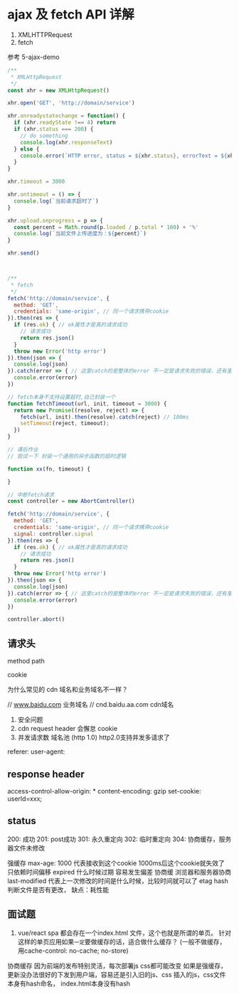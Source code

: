# ajax 及 fetch API 详解

1. XMLHTTPRequest
2. fetch

参考 5-ajax-demo
```js
/**
 * XMLHttpRequest
 */
const xhr = new XMLHttpRequest()

xhr.open('GET', 'http://domain/service')

xhr.onreadystatechange = function() {
  if (xhr.readyState !== 4) return
  if (xhr.status === 200) {
    // do something
    console.log(xhr.responseText)
  } else {
    console.error(`HTTP error, status = ${xhr.status}, errorText = ${xhr.statusText}`)
  }
}

xhr.timeout = 3000

xhr.ontimeout = () => {
  console.log(`当前请求超时了`)
}

xhr.upload.onprogress = p => {
  const percent = Math.round(p.loaded / p.total * 100) + '%'
  console.log(`当前文件上传进度为：${percent}`)
}

xhr.send()



/**
 * fetch
 */
fetch('http://domain/service', {
  method: 'GET',
  credentials: 'same-origin', // 同一个请求携带cookie 
}).then(res => {
  if (res.ok) { // ok属性才是真的请求成功
    // 请求成功
    return res.json()
  }
  throw new Error('http error')
}).then(json => {
  console.log(json)
}).catch(error => { // 这里catch的是整体的error 不一定是请求失败的错误，还有里边处理的错误
  console.error(error)
})

// fetch本身不支持设置超时,自己封装一个
function fetchTimeout(url, init, timeout = 3000) {
  return new Promise((resolve, reject) => {
    fetch(url, init).then(resolve).catch(reject) // 100ms
    setTimeout(reject, timeout);
  })
}

// 课后作业
// 尝试一下 封装一个通用的异步函数的超时逻辑

function xx(fn, timeout) {

}

// 中断fetch请求
const controller = new AbortController() 

fetch('http://domain/service', {
  method: 'GET',
  credentials: 'same-origin', // 同一个请求携带cookie 
  signal: controller.signal
}).then(res => {
  if (res.ok) { // ok属性才是真的请求成功
    // 请求成功
    return res.json()
  }
  throw new Error('http error')
}).then(json => {
  console.log(json)
}).catch(error => { // 这里catch的是整体的error 不一定是请求失败的错误，还有里边处理的错误
  console.error(error)
})

controller.abort()
```

## 请求头

method
path

cookie

为什么常见的 cdn 域名和业务域名不一样？

// www.baidu.com 业务域名
// cnd.baidu.aa.com cdn域名

1. 安全问题
2. cdn request header 会懈怠 cookie
3. 并发请求数 域名池 (http 1.0)  http2.0支持并发多请求了

referer:
user-agent: 

## response header

access-control-allow-origin: \* 
content-encoding: gzip
set-cookie: userId=xxx;

## status
200: 成功
201: post成功
301: 永久重定向
302: 临时重定向
304: 协商缓存，服务器文件未修改

强缓存
max-age: 1000 代表接收到这个cookie 1000ms后这个cookie就失效了 只依赖时间偏移
expired 什么时候过期 容易发生偏差
协商缓 浏览器和服务器协商
last-modified 代表上一次修改的时间是什么时候，比较时间就可以了
etag hash判断文件是否有更改， 缺点：耗性能

## 面试题
1. vue/react spa 都会存在一个index.html 文件，这个也就是所谓的单页。
针对这样的单页应用如果`一定`要做缓存的话，适合做什么缓存？ (一般不做缓存， 用cache-control: no-cache; no-store)

协商缓存
因为前端的发布特别灵活，每次部署js css都可能改变
如果是强缓存，更新没办法很好的下发到用户端，容易还是引入旧的js、css
插入的js，css文件本身有hash命名， index.html本身没有hash


